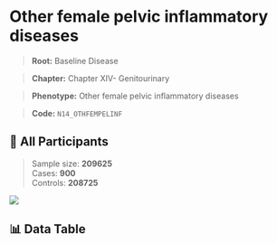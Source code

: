 # Other female pelvic inflammatory diseases

> **Root:** Baseline Disease  

> **Chapter:** Chapter XIV- Genitourinary  

> **Phenotype:** Other female pelvic inflammatory diseases  

> **Code:** `N14_OTHFEMPELINF`

## 🧪 All Participants  
> Sample size: **209625**  
> Cases: **900**  
> Controls: **208725**
<img src="/Sensitive/Figures/ALL/Incidence/N14_OTHFEMPELINF.png"/>

## 📊 Data Table
<CsvTableMRF src="/Sensitive/Data/ALL/Incidence/COX_N14_OTHFEMPELINF.csv"/>

